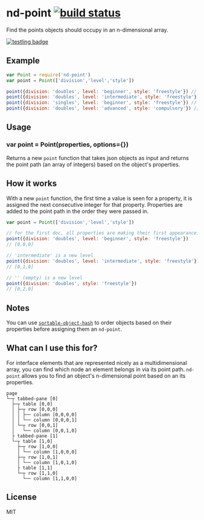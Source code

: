 # nd-point [![build status](https://secure.travis-ci.org/nrw/nd-point.png)](http://travis-ci.org/nrw/nd-point)

Find the points objects should occupy in an n-dimensional array.

[![testling badge](https://ci.testling.com/nrw/nd-point.png)](https://ci.testling.com/nrw/nd-point)

## Example

``` js
var Point = require('nd-point')
var point = Point(['division','level','style'])

point({division: 'doubles', level: 'beginner', style: 'freestyle'}) // [0,0,0]
point({division: 'doubles', level: 'intermediate', style: 'freestyle'}) // [0,1,0]
point({division: 'singles', level: 'beginner', style: 'freestyle'}) // [1,0,0]
point({division: 'doubles', level: 'advanced', style: 'compulsory'}) // [0,2,1]
```

## Usage

### var point = Point(properties, options={})

Returns a new `point` function that takes json objects as input and returns the
point path (an array of integers) based on the object's properties.

## How it works

With a new `point` function, the first time a value is seen for a property, it
is assigned the next consecutive integer for that property. Properties are added
to the point path in the order they were passed in.

``` js
var point = Point(['division','level','style'])

// for the first doc, all properties are making their first appearance.
point({division: 'doubles', level: 'beginner', style: 'freestyle'})
// [0,0,0]

// 'intermediate' is a new level
point({division: 'doubles', level: 'intermediate', style: 'freestyle'})
// [0,1,0]

// '' (empty) is a new level
point({division: 'doubles', style: 'freestyle'})
// [0,2,0]
```

## Notes

You can use [`sortable-object-hash`](https://github.com/nrw/sortable-object-hash)
to order objects based on their properties before assigning them an `nd-point`.

## What can I use this for?

For interface elements that are represented nicely as a multidimensional array,
you can find which node an element belongs in via its point path. `nd-point`
allows you to find an object's n-dimensional point based on an its properties.

```
page
└─┬ tabbed-pane [0]
  ├─┬ table [0,0]
  │ ├─┬ row [0,0,0]
  │ │ ├── column [0,0,0,0]
  │ │ └── column [0,0,0,1]
  │ └─┬ row [0,0,1]
  │   └── column [0,0,1,0]
  ├ tabbed-pane [1]
  └─┬ table [1,0]
    ├─┬ row [1,0,0]
    │ └── column [1,0,0,0]
    ├─┬ row [1,0,1]
    │ └── column [1,0,1,0]
    ├ table [1,1]
    └─┬ row [1,1,0]
      └── column [1,1,0,0]
```

## License

MIT

